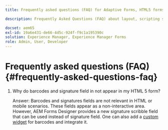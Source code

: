 ```yaml
---
title: Frequently asked questions (FAQ) for Adaptive Forms, HTML5 forms, and AEM Forms

description: Frequently Asked Questions (FAQ) about layout, scripting support, and scope of Adaptive Forms, HTML5 forms, and AEM Forms.

docset: aem65
exl-id: 19a6e431-de66-4d5c-924f-f9c1a195390c
solution: Experience Manager, Experience Manager Forms
role: Admin, User, Developer
---
```

# Frequently asked questions (FAQ) {#frequently-asked-questions-faq}

1. Why do barcodes and signature field in not appear in my HTML 5 form?

   Answer: Barcodes and signatures fields are not relevant in HTML or mobile scenarios. These fields appear as a non-interactive area. However, AEM Forms Designer provides a new signature scribble field that can be used instead of signature field. One can also add a [custom widget](../../forms/using/custom-widgets.md) for barcodes and integrate it.
